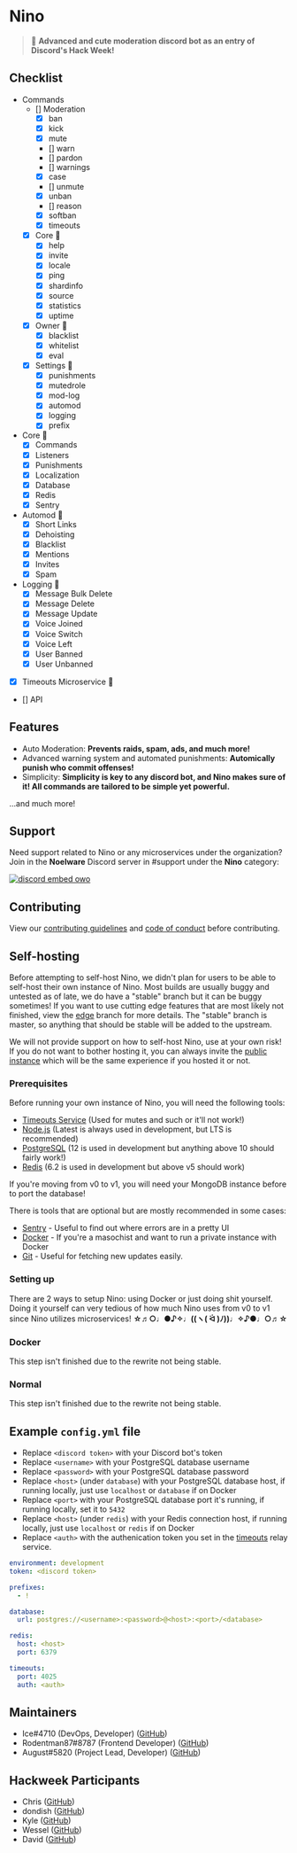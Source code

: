# Nino
> :hammer: **Advanced and cute moderation discord bot as an entry of Discord's Hack Week!**

## Checklist
- Commands
  - [] Moderation
    - [x] ban
    - [x] kick
    - [x] mute
    - [] warn
    - [] pardon
    - [] warnings
    - [x] case
    - [] unmute
    - [x] unban
    - [] reason
    - [x] softban
    - [x] timeouts
  - [x] Core :tada:
    - [x] help
    - [x] invite
    - [x] locale
    - [x] ping
    - [x] shardinfo
    - [x] source
    - [x] statistics
    - [x] uptime
  - [x] Owner :tada:
    - [x] blacklist
    - [x] whitelist
    - [x] eval
  - [x] Settings :tada:
    - [x] punishments
    - [x] mutedrole
    - [x] mod-log
    - [x] automod
    - [x] logging
    - [x] prefix

- Core :tada:
  - [x] Commands
  - [x] Listeners
  - [x] Punishments
  - [x] Localization
  - [x] Database
  - [x] Redis
  - [x] Sentry

- Automod :tada:
  - [x] Short Links
  - [x] Dehoisting
  - [x] Blacklist
  - [x] Mentions
  - [x] Invites
  - [x] Spam

- Logging :tada:
  - [x] Message Bulk Delete
  - [x] Message Delete
  - [x] Message Update
  - [x] Voice Joined
  - [x] Voice Switch
  - [x] Voice Left
  - [x] User Banned
  - [x] User Unbanned

- [x] Timeouts Microservice :tada:
- [] API

## Features
- Auto Moderation: **Prevents raids, spam, ads, and much more!**
- Advanced warning system and automated punishments: **Automically punish who commit offenses!**
- Simplicity: **Simplicity is key to any discord bot, and Nino makes sure of it! All commands are tailored to be simple yet powerful.**

...and much more!

## Support
Need support related to Nino or any microservices under the organization? Join in the **Noelware** Discord server in #support under the **Nino** category:

[![discord embed owo](https://discord.com/api/v8/guilds/824066105102303232/widget.png?style=banner3)](https://discord.gg/ATmjFH9kMH)

## Contributing
View our [contributing guidelines](https://github.com/NinoDiscord/Nino/blob/master/CONTRIBUTING.md) and [code of conduct](https://github.com/NinoDiscord/Nino/blob/master/CODE_OF_CONDUCT.md) before contributing.

## Self-hosting
Before attempting to self-host Nino, we didn't plan for users to be able to self-host their own instance of Nino. Most builds are usually buggy and untested as of late, we do have a "stable" branch but it can be buggy sometimes! If you want to use cutting edge features that are most likely not finished, view the [edge](https://github.com/NinoDiscord/Nino/tree/edge) branch for more details. The "stable" branch is master, so anything that should be stable will be added to the upstream.

We will not provide support on how to self-host Nino, use at your own risk! If you do not want to bother hosting it, you can always invite the [public instance](https://discord.com/oauth2/authorize?client_id=531613242473054229&scope=bot) which will be the same experience if you hosted it or not.

### Prerequisites
Before running your own instance of Nino, you will need the following tools:

- [Timeouts Service](https://github.com/NinoDiscord/timeouts) (Used for mutes and such or it'll not work!)
- [Node.js](https://nodejs.org) (Latest is always used in development, but LTS is recommended)
- [PostgreSQL](https://postgresql.org) (12 is used in development but anything above 10 should fairly work!)
- [Redis](https://redis.io) (6.2 is used in development but above v5 should work)

If you're moving from v0 to v1, you will need your MongoDB instance before to port the database!

There is tools that are optional but are mostly recommended in some cases:

- [Sentry](https://sentry.io) - Useful to find out where errors are in a pretty UI
- [Docker](https://docker.com) - If you're a masochist and want to run a private instance with Docker
- [Git](https://git-scm.com) - Useful for fetching new updates easily.

### Setting up
There are 2 ways to setup Nino: using Docker or just doing shit yourself. Doing it yourself can very tedious
of how much Nino uses from v0 to v1 since Nino utilizes microservices! **☆♬○♩●♪✧♩((ヽ( ᐛ )ﾉ))♩✧♪●♩○♬☆**

### Docker
This step isn't finished due to the rewrite not being stable.

### Normal
This step isn't finished due to the rewrite not being stable.

## Example `config.yml` file
- Replace `<discord token>` with your Discord bot's token
- Replace `<username>` with your PostgreSQL database username
- Replace `<password>` with your PostgreSQL database password
- Replace `<host>` (under `database`) with your PostgreSQL database host, if running locally, just use `localhost` or `database` if on Docker
- Replace `<port>` with your PostgreSQL database port it's running, if running locally, set it to `5432`
- Replace `<host>` (under `redis`) with your Redis connection host, if running locally, just use `localhost` or `redis` if on Docker
- Replace `<auth>` with the authenication token you set in the [timeouts](https://github.com/NinoDiscord/timeouts) relay service.

```yml
environment: development
token: <discord token>

prefixes:
  - !

database:
  url: postgres://<username>:<password>@<host>:<port>/<database>

redis:
  host: <host>
  port: 6379

timeouts:
  port: 4025
  auth: <auth>
```

## Maintainers
* Ice#4710 (DevOps, Developer) ([GitHub](https://github.com/IceeMC))
* Rodentman87#8787 (Frontend Developer) ([GitHub](https://github.com/Rodentman87))
* August#5820 (Project Lead, Developer) ([GitHub](https://github.com/auguwu))

## Hackweek Participants
* Chris ([GitHub](https://github.com/auguwu))
* dondish ([GitHub](https://github.com/dondish))
* Kyle ([GitHub](https://github.com/scrap))
* Wessel ([GitHub](https://github.com/Wessel))
* David ([GitHub](https://github.com/davidjcralph))
